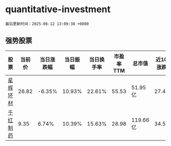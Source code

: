 # quantitative-investment

`最后更新时间：2025-06-12 13:09:38 +0800`

## 强势股票

|股票|当前价|当日涨跌幅|当日振幅|当日换手率|市盈率TTM|总市值|近10日涨跌幅|
|----|----|----|----|----|----|----|----|
|[星辉环材](https://xueqiu.com/S/SZ300834)|26.82|-6.35%|10.93%|22.61%|55.53|51.95亿|27.41%|
|[千红制药](https://xueqiu.com/S/SZ002550)|9.35|6.74%|10.39%|15.63%|28.98|119.66亿|34.53%|
